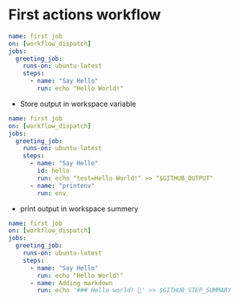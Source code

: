 # First actions workflow
```yaml
name: first job
on: [workflow_dispatch]
jobs:
  greeting_job:
    runs-on: ubuntu-latest
    steps:
      - name: "Say Hello"
        run: echo "Hello World!"
```
- Store output in workspace variable
```yaml
name: first job
on: [workflow_dispatch]
jobs:
  greeting_job:
    runs-on: ubuntu-latest
    steps:
      - name: "Say Hello"
        id: hello
        run: echo "test=Hello World!" >> "$GITHUB_OUTPUT"
      - name: "printenv"
        run: env
```

- print output in workspace summery
```yaml
name: first job
on: [workflow_dispatch]
jobs:
  greeting_job:
    runs-on: ubuntu-latest
    steps:
      - name: "Say Hello"
        run: echo "Hello World!"
      - name: Adding markdown
        run: echo '### Hello world! 🚀' >> $GITHUB_STEP_SUMMARY
```

